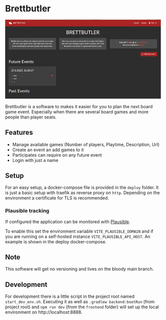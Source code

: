 # Brettbutler

![Screenshot](docs/screenshot.png)

Brettbutler is a software to makes it easier for you to plan the next board game event.
Especially when there are several board games and more people than player seats.

## Features

* Manage available games (Number of players, Playtime, Description, Url)
* Create an event an add games to it
* Participates can require on any future event
* Login with just a name

## Setup

For an easy setup, a docker-compose file is provided in the `deploy` folder.
It is just a basic setup with traefik as reverse proxy on `http`.
Depending on the environment a certificate for TLS is recommended.

### Plausible tracking

If configured the application can be monitored with [Plausible](https://plausible.io/).

To enable this set the environment variable `VITE_PLAUSIBLE_DOMAIN`
and if you are running on a self-hosted instance `VITE_PLAUSIBLE_API_HOST`.
An example is shown in the deploy docker-compose.

## Note

This software will get no versioning and lives on the bloody main branch.

## Development

For development there is a little script in the project root named `start_dev_env.sh`.
Executing it as well as `.gradlew backend:bootRun` (from project root) and `npm run dev` (from the `frontend` folder)
will set up the local environment on http://localhost:8888.
